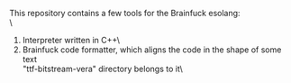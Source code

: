This repository contains a few tools for the Brainfuck esolang:\
\
1. Interpreter written in C++\
2. Brainfuck code formatter, which aligns the code in the shape of some text\
	"ttf-bitstream-vera" directory belongs to it\
